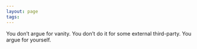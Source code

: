 ```yaml
---
layout: page
tags: 
---
```


You don’t argue for vanity. You don’t do it for some external third-party. You argue for yourself.